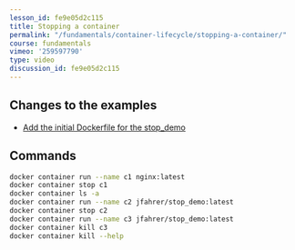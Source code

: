 ```yaml
---
lesson_id: fe9e05d2c115
title: Stopping a container
permalink: "/fundamentals/container-lifecycle/stopping-a-container/"
course: fundamentals
vimeo: '259597790'
type: video
discussion_id: fe9e05d2c115
---
```


## Changes to the examples
* [Add the initial Dockerfile for the stop_demo](https://github.com/learndocker/docker_examples/commit/39d19a0)

## Commands
```sh
docker container run --name c1 nginx:latest
docker container stop c1
docker container ls -a
docker container run --name c2 jfahrer/stop_demo:latest
docker container stop c2
docker container run --name c3 jfahrer/stop_demo:latest
docker container kill c3
docker container kill --help
```

